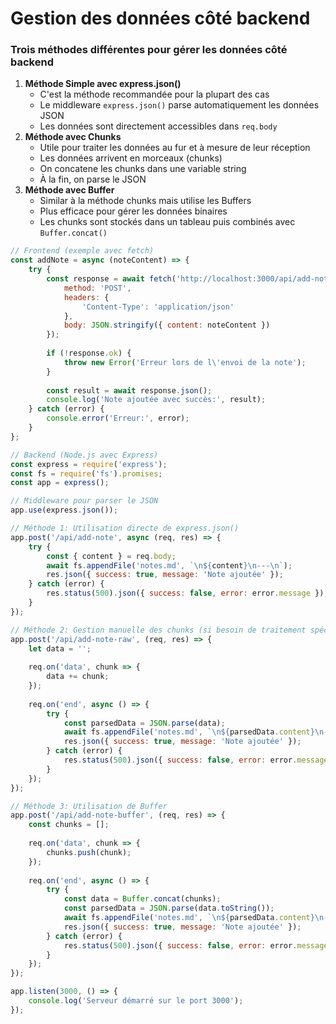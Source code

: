 # Gestion des données côté backend

### Trois méthodes différentes pour gérer les données côté backend

1. **Méthode Simple avec express.json()**
    - C'est la méthode recommandée pour la plupart des cas
    - Le middleware `express.json()` parse automatiquement les données JSON
    - Les données sont directement accessibles dans `req.body`
2. **Méthode avec Chunks**
    - Utile pour traiter les données au fur et à mesure de leur réception
    - Les données arrivent en morceaux (chunks)
    - On concatene les chunks dans une variable string
    - À la fin, on parse le JSON
3. **Méthode avec Buffer**
    - Similar à la méthode chunks mais utilise les Buffers
    - Plus efficace pour gérer les données binaires
    - Les chunks sont stockés dans un tableau puis combinés avec `Buffer.concat()`

```jsx
// Frontend (exemple avec fetch)
const addNote = async (noteContent) => {
    try {
        const response = await fetch('http://localhost:3000/api/add-note', {
            method: 'POST',
            headers: {
                'Content-Type': 'application/json'
            },
            body: JSON.stringify({ content: noteContent })
        });
        
        if (!response.ok) {
            throw new Error('Erreur lors de l\'envoi de la note');
        }
        
        const result = await response.json();
        console.log('Note ajoutée avec succès:', result);
    } catch (error) {
        console.error('Erreur:', error);
    }
};

// Backend (Node.js avec Express)
const express = require('express');
const fs = require('fs').promises;
const app = express();

// Middleware pour parser le JSON
app.use(express.json());

// Méthode 1: Utilisation directe de express.json()
app.post('/api/add-note', async (req, res) => {
    try {
        const { content } = req.body;
        await fs.appendFile('notes.md', `\n${content}\n---\n`);
        res.json({ success: true, message: 'Note ajoutée' });
    } catch (error) {
        res.status(500).json({ success: false, error: error.message });
    }
});

// Méthode 2: Gestion manuelle des chunks (si besoin de traitement spécial)
app.post('/api/add-note-raw', (req, res) => {
    let data = '';
    
    req.on('data', chunk => {
        data += chunk;
    });
    
    req.on('end', async () => {
        try {
            const parsedData = JSON.parse(data);
            await fs.appendFile('notes.md', `\n${parsedData.content}\n---\n`);
            res.json({ success: true, message: 'Note ajoutée' });
        } catch (error) {
            res.status(500).json({ success: false, error: error.message });
        }
    });
});

// Méthode 3: Utilisation de Buffer
app.post('/api/add-note-buffer', (req, res) => {
    const chunks = [];
    
    req.on('data', chunk => {
        chunks.push(chunk);
    });
    
    req.on('end', async () => {
        try {
            const data = Buffer.concat(chunks);
            const parsedData = JSON.parse(data.toString());
            await fs.appendFile('notes.md', `\n${parsedData.content}\n---\n`);
            res.json({ success: true, message: 'Note ajoutée' });
        } catch (error) {
            res.status(500).json({ success: false, error: error.message });
        }
    });
});

app.listen(3000, () => {
    console.log('Serveur démarré sur le port 3000');
});
```